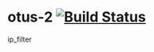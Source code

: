# otus-2 [![Build Status](https://travis-ci.org/bghgen/otus-2.svg?branch=master)](https://travis-ci.org/bghgen/otus-2)

ip_filter
